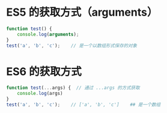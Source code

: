 # ES5 的获取方式（arguments）

```jsx
function test() {
	console.log(arguments);
}
test('a', 'b', 'c');    // 是一个以数组形式保存的对象
```

# ES6 的获取方式

```jsx
function test(...args) {  // 通过 ...args 的方式获取
	console.log(args)
}
test('a', 'b', 'c');    // ['a', 'b', 'c']    ## 是一个数组
```